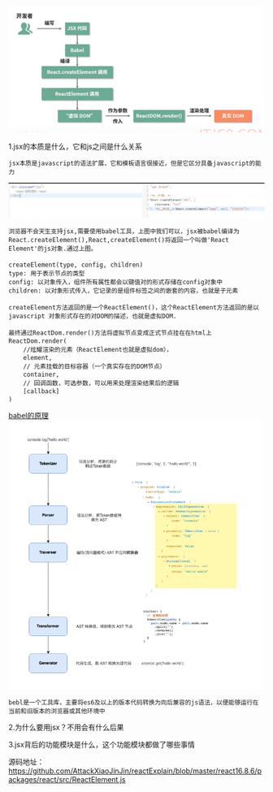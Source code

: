 ![jsx](./images/jsx.png)

1.jsx的本质是什么，它和js之间是什么关系

    jsx本质是javascript的语法扩展，它和模板语言很接近，但是它区分具备javascript的能力

![jsx](./images/babel-jsx.png)

    浏览器不会天生支持jsx,需要使用babel工具，上图中我们可以，jsx被babel编译为React.createElement(),React,createElement()将返回一个叫做'React Element'的js对象.通过上图。
    
    createElement(type, config, children)
    type: 用于表示节点的类型
    config: 以对象传入，组件所有属性都会以键值对的形式存储在config对象中
    children: 以对象形式传入，它记录的是组件标签之间的嵌套的内容，也就是子元素

    createElement方法返回的是一个ReactElement()，这个ReactElement方法返回的是以 javascript 对象形式存在的对DOM的描述，也就是虚拟DOM.

    最终通过ReactDom.render()方法将虚拟节点变成正式节点挂在在html上
    ReactDom.render(
        //炫耀渲染的元素（ReactElement也就是虚拟dom），
        element,
        // 元素挂载的目标容器（一个真实存在的DOM节点）
        container,
        // 回调函数，可选参数，可以用来处理渲染结果后的逻辑
        [callback]
    )
    
[babel的原理](https://bobi.ink/2019/10/01/babel/)
![babel的原理](./images/babel-process.png)

    bebl是一个工具库，主要将es6及以上的版本代码转换为向后兼容的js语法，以便能够运行在当前和旧版本的浏览器或其他环境中



2.为什么要用jsx？不用会有什么后果

3.jsx背后的功能模块是什么，这个功能模块都做了哪些事情

源码地址：https://github.com/AttackXiaoJinJin/reactExplain/blob/master/react16.8.6/packages/react/src/ReactElement.js